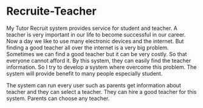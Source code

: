 # Recruite-Teacher
My Tutor Recruit system provides service for student and teacher.  A teacher is very important in our life to become successful in our career.  Now a day we like to use many electronic devices and the internet. But finding a good teacher all over the internet is a very big problem. Sometimes we can find a good teacher but it can be very costly. So that everyone cannot afford it. By this system, they can easily find the teacher information. So I try to develop a system where overcome this problem. The system will provide benefit to many people especially student. 

The system can run every user such as parents get information about teacher and they can select a teacher. They can hire a good teacher for this system.  Parents can choose any teacher. 
